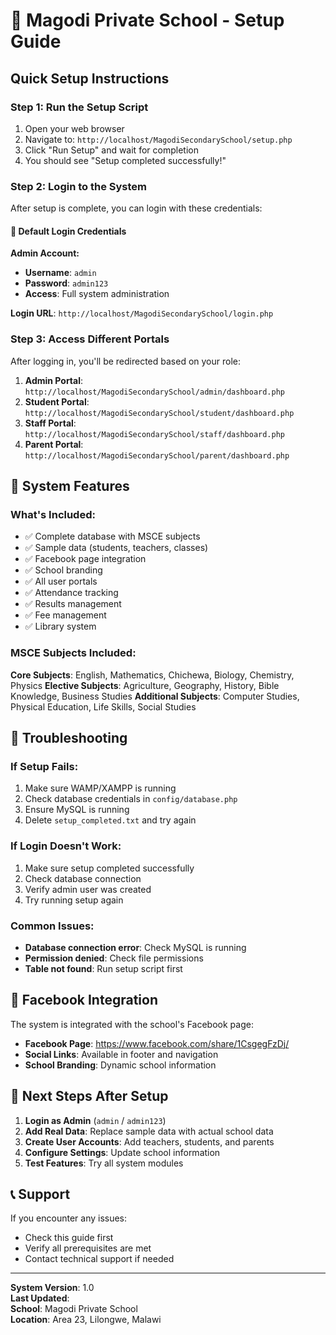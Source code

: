 # 🚀 Magodi Private School - Setup Guide

## Quick Setup Instructions

### Step 1: Run the Setup Script
1. Open your web browser
2. Navigate to: `http://localhost/MagodiSecondarySchool/setup.php`
3. Click "Run Setup" and wait for completion
4. You should see "Setup completed successfully!"

### Step 2: Login to the System
After setup is complete, you can login with these credentials:

#### 🔑 Default Login Credentials

**Admin Account:**
- **Username**: `admin`
- **Password**: `admin123`
- **Access**: Full system administration

**Login URL**: `http://localhost/MagodiSecondarySchool/login.php`

### Step 3: Access Different Portals

After logging in, you'll be redirected based on your role:

1. **Admin Portal**: `http://localhost/MagodiSecondarySchool/admin/dashboard.php`
2. **Student Portal**: `http://localhost/MagodiSecondarySchool/student/dashboard.php`
3. **Staff Portal**: `http://localhost/MagodiSecondarySchool/staff/dashboard.php`
4. **Parent Portal**: `http://localhost/MagodiSecondarySchool/parent/dashboard.php`

## 🏫 System Features

### What's Included:
- ✅ Complete database with MSCE subjects
- ✅ Sample data (students, teachers, classes)
- ✅ Facebook page integration
- ✅ School branding
- ✅ All user portals
- ✅ Attendance tracking
- ✅ Results management
- ✅ Fee management
- ✅ Library system

### MSCE Subjects Included:
**Core Subjects**: English, Mathematics, Chichewa, Biology, Chemistry, Physics
**Elective Subjects**: Agriculture, Geography, History, Bible Knowledge, Business Studies
**Additional Subjects**: Computer Studies, Physical Education, Life Skills, Social Studies

## 🔧 Troubleshooting

### If Setup Fails:
1. Make sure WAMP/XAMPP is running
2. Check database credentials in `config/database.php`
3. Ensure MySQL is running
4. Delete `setup_completed.txt` and try again

### If Login Doesn't Work:
1. Make sure setup completed successfully
2. Check database connection
3. Verify admin user was created
4. Try running setup again

### Common Issues:
- **Database connection error**: Check MySQL is running
- **Permission denied**: Check file permissions
- **Table not found**: Run setup script first

## 📱 Facebook Integration

The system is integrated with the school's Facebook page:
- **Facebook Page**: https://www.facebook.com/share/1CsgegFzDj/
- **Social Links**: Available in footer and navigation
- **School Branding**: Dynamic school information

## 🎯 Next Steps After Setup

1. **Login as Admin** (`admin` / `admin123`)
2. **Add Real Data**: Replace sample data with actual school data
3. **Create User Accounts**: Add teachers, students, and parents
4. **Configure Settings**: Update school information
5. **Test Features**: Try all system modules

## 📞 Support

If you encounter any issues:
- Check this guide first
- Verify all prerequisites are met
- Contact technical support if needed

---

**System Version**: 1.0  
**Last Updated**: <?php echo date('Y-m-d'); ?>  
**School**: Magodi Private School  
**Location**: Area 23, Lilongwe, Malawi

